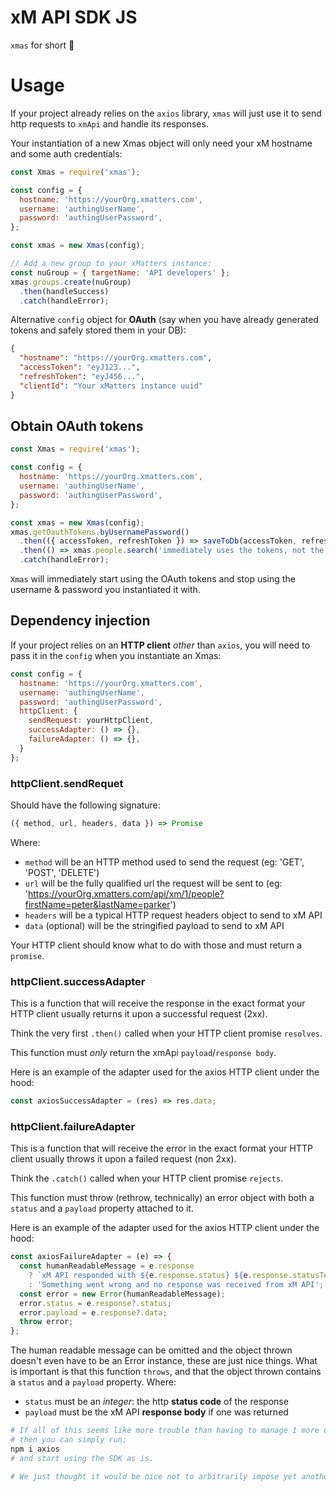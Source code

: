 # xM API SDK JS
`xmas` for short 🎄

# Usage
If your project already relies on the `axios` library,
`xmas` will just use it to send http requests to `xmApi` and handle its responses.

Your instantiation of a new Xmas object will only need your xM hostname and some auth credentials:
```js
const Xmas = require('xmas');

const config = {
  hostname: 'https://yourOrg.xmatters.com',
  username: 'authingUserName',
  password: 'authingUserPassword',
};

const xmas = new Xmas(config);

// Add a new group to your xMatters instance:
const nuGroup = { targetName: 'API developers' };
xmas.groups.create(nuGroup)
  .then(handleSuccess)
  .catch(handleError);
```

Alternative `config` object for **OAuth**
(say when you have already generated tokens and safely stored them in your DB):
```json
{
  "hostname": "https://yourOrg.xmatters.com",
  "accessToken": "eyJ123...",
  "refreshToken": "eyJ456...",
  "clientId": "Your xMatters instance uuid"
}
```

## Obtain OAuth tokens
```js
const Xmas = require('xmas');

const config = {
  hostname: 'https://yourOrg.xmatters.com',
  username: 'authingUserName',
  password: 'authingUserPassword',
};

const xmas = new Xmas(config);
xmas.getOauthTokens.byUsernamePassword()
  .then(({ accessToken, refreshToken }) => saveToDb(accessToken, refreshToken))
  .then(() => xmas.people.search('immediately uses the tokens, not the creds set in config'))
  .catch(handleError);
```
`Xmas` will immediately start using the OAuth tokens and stop using the username & password
you instantiated it with.

## Dependency injection
If your project relies on an **HTTP client** *other* than `axios`,
you will need to pass it in the `config` when you instantiate an Xmas:
```js
const config = {
  hostname: 'https://yourOrg.xmatters.com',
  username: 'authingUserName',
  password: 'authingUserPassword',
  httpClient: {
    sendRequest: yourHttpClient,
    successAdapter: () => {},
    failureAdapter: () => {},
  }
};
```

### httpClient.sendRequet
Should have the following signature:
```js
({ method, url, headers, data }) => Promise
```
Where:
+ `method` will be an HTTP method used to send the request (eg: 'GET', 'POST', 'DELETE')
+ `url` will be the fully qualified url the request will be sent to
(eg: 'https://yourOrg.xmatters.com/api/xm/1/people?firstName=peter&lastName=parker')
+ `headers` will be a typical HTTP request headers object to send to xM API
+ `data` (optional) will be the stringified payload to send to xM API

Your HTTP client should know what to do with those and must return a `promise`.

### httpClient.successAdapter
This is a function that will receive the response
in the exact format your HTTP client usually returns it upon a successful request (2xx).

Think the very first `.then()` called when your HTTP client promise `resolves`.

This function must *only* return the xmApi `payload`/`response body`.

Here is an example of the adapter used for the axios HTTP client under the hood:
```js
const axiosSuccessAdapter = (res) => res.data;
```

### httpClient.failureAdapter
This is a function that will receive the error
in the exact format your HTTP client usually throws it upon a failed request (non 2xx).

Think the `.catch()` called when your HTTP client promise `rejects`.

This function must throw (rethrow, technically) an error object with both a `status` and a `payload` property attached to it.

Here is an example of the adapter used for the axios HTTP client under the hood:
```js
const axiosFailureAdapter = (e) => {
  const humanReadableMessage = e.response
    ? `xM API responded with ${e.response.status} ${e.response.statusText}`
    : 'Something went wrong and no response was received from xM API';
  const error = new Error(humanReadableMessage);
  error.status = e.response?.status;
  error.payload = e.response?.data;
  throw error;
};
```
The human readable message can be omitted and the object thrown doesn't even have to be an Error
instance, these are just nice things.
What is important is that this function `throws`,
and that the object thrown contains a `status` and a `payload` property.
Where:
+ `status` must be an *integer*: the http **status code** of the response
+ `payload` must be the xM API **response body** if one was returned

```sh
# If all of this seems like more trouble than having to manage 1 more dependency in your project,
# then you can simply run:
npm i axios
# and start using the SDK as is.

# We just thought it would be nice not to arbitrarily impose yet another dependency on your project.
```
